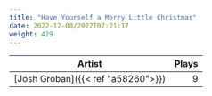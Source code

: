 ```yaml
---
title: "Have Yourself a Merry Little Christmas"
date: 2022-12-08/2022T07:21:17
weight: 429
---
```




 Artist | Plays 
----- | -----:
[Josh Groban]({{< ref "a58260">}}) | 9
